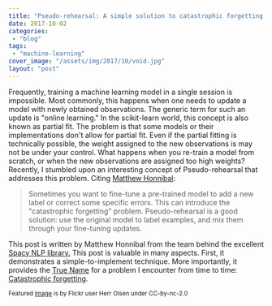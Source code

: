 ```yaml
---
title: "Pseudo-rehearsal: A simple solution to catastrophic forgetting for NLP"
date: 2017-10-02
categories: 
 - "blog"
tags: 
 - "machine-learning"
cover_image: "/assets/img/2017/10/void.jpg"
layout: "post"
---
```


Frequently, training a machine learning model in a single session is impossible. Most commonly, this happens when one needs to update a model with newly obtained observations. The generic term for such an update is "online learning." In the scikit-learn world, this concept is also known as partial fit.  The problem is that some models or their implementations don't allow for partial fit. Even if the partial fitting is technically possible, the weight assigned to the new observations is may not be under your control. What happens when you re-train a model from scratch, or when the new observations are assigned too high weights? Recently, I stumbled upon an interesting concept of Pseudo-rehearsal that addresses this problem. Citing [Matthew Honnibal](https://explosion.ai/blog/pseudo-rehearsal-catastrophic-forgettinghttps://explosion.ai/blog/pseudo-rehearsal-catastrophic-forgetting):  
> 
> Sometimes you want to fine-tune a pre-trained model to add a new label or correct some specific errors. This can introduce the "catastrophic forgetting" problem. Pseudo-rehearsal is a good solution: use the original model to label examples, and mix them through your fine-tuning updates.

This post is written by Matthew Honnibal from the team behind the excellent [Spacy NLP library.](https://spacy.io/) This post is valuable in many aspects. First, it demonstrates a simple-to-implement technique. More importantly, it provides the [True Name](https://en.wikipedia.org/wiki/True_name) for a problem I encounter from time to time: [Catastrophic forgetting](https://scholar.google.co.il/scholar?hl=en&q=catastrophic+forgetting&btnG=&as_sdt=1%2C5&as_sdtp=).

<small>Featured <a href="https://www.flickr.com/photos/herrolsen/5388521148/in/photolist-9dazB3-saPn4G-dm3Cvs-3N4e4d-7fmo8b-7fhxVV-7fhoPn-7fmpEy-7KRJAg-7fhoHZ-5YWLwy-dm3Awt-c8A9iN-7Wp5ej-c6GQfu-YashAr-xKTD9v-7fhySe-7fmqTw-3kdDn-4pj8fj-7fmrmW-dm3DDb-dm3DZh-4FXUjB-7fhwai-6gR4Jn-7fmsr9-7fmqZ7-C9BDrT-cRgK2-j61DKu-mRDqJp-2PhywT-7fmrGh-7fhyjM-jT9Npx-7pUCQT-pZDiG-7fhypp-7fmruJ-adkwq1-jmGDVa-6BsxLw-dcGQza-6VDu3i-7fhyEe-ebNqo1-pZDmc-bUvX2o" target="_blank" rel="noopener">image</a> is by Flickr user Herr Olsen under CC-by-nc-2.0</small>

<small>  
</small><small></small>
